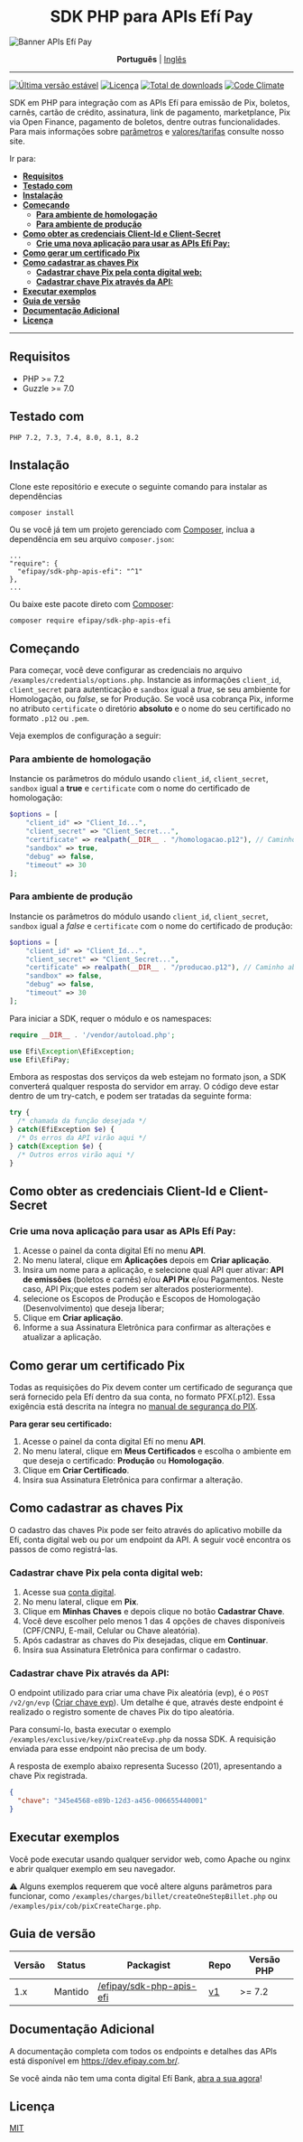 <h1 align="center">SDK PHP para APIs Efí Pay</h1>

![Banner APIs Efí Pay](https://gnetbr.com/BJgSIUhlYs)

<p align="center">
  <span><b>Português</b></span> |
  <a href="https://github.com/efipay/sdk-php-apis-efi/blob/master/README-en.md">Inglês</a>
</p>

---

[![Última versão estável](http://poser.pugx.org/efipay/sdk-php-apis-efi/v)](https://packagist.org/packages/efipay/sdk-php-apis-efi)
[![Licença](http://poser.pugx.org/efipay/sdk-php-apis-efi/license)](https://packagist.org/packages/efipay/sdk-php-apis-efi)
[![Total de downloads](http://poser.pugx.org/efipay/sdk-php-apis-efi/downloads)](https://packagist.org/packages/efipay/sdk-php-apis-efi)
[![Code Climate](https://codeclimate.com/github/efipay/sdk-php-apis-efi/badges/gpa.svg)](https://codeclimate.com/github/efipay/sdk-php-apis-efi)

SDK em PHP para integração com as APIs Efí para emissão de Pix, boletos, carnês, cartão de crédito, assinatura, link de pagamento, marketplance, Pix via Open Finance, pagamento de boletos, dentre outras funcionalidades.
Para mais informações sobre [parâmetros](http://sejaefi.com.br/api) e [valores/tarifas](http://sejaefi.com.br/tarifas) consulte nosso site.

Ir para:
- [**Requisitos**](#requisitos)
- [**Testado com**](#testado-com)
- [**Instalação**](#instalação)
- [**Começando**](#começando)
	- [**Para ambiente de homologação**](#para-ambiente-de-homologação)
	- [**Para ambiente de produção**](#para-ambiente-de-produção)
- [**Como obter as credenciais Client-Id e Client-Secret**](#como-obter-as-credenciais-client-id-e-client-secret)
	- [**Crie uma nova aplicação para usar as APIs Efí Pay:**](#crie-uma-nova-aplicação-para-usar-as-apis-efí-pay)
- [**Como gerar um certificado Pix**](#como-gerar-um-certificado-pix)
- [**Como cadastrar as chaves Pix**](#como-cadastrar-as-chaves-pix)
	- [**Cadastrar chave Pix pela conta digital web:**](#cadastrar-chave-pix-pela-conta-digital-web)
	- [**Cadastrar chave Pix através da API:**](#cadastrar-chave-pix-através-da-api)
- [**Executar exemplos**](#executar-exemplos)
- [**Guia de versão**](#guia-de-versão)
- [**Documentação Adicional**](#documentação-adicional)
- [**Licença**](#licença)

---

## **Requisitos**
* PHP >= 7.2
* Guzzle >= 7.0

## **Testado com**
```
PHP 7.2, 7.3, 7.4, 8.0, 8.1, 8.2
```

## **Instalação**
Clone este repositório e execute o seguinte comando para instalar as dependências
```
composer install
```

Ou se você já tem um projeto gerenciado com [Composer](https://getcomposer.org/), inclua a dependência em seu arquivo `composer.json`:
```
...
"require": {
  "efipay/sdk-php-apis-efi": "^1"
},
...
```

Ou baixe este pacote direto com [Composer](https://getcomposer.org/):
```
composer require efipay/sdk-php-apis-efi
```

## **Começando**

Para começar, você deve configurar as credenciais no arquivo `/examples/credentials/options.php`. Instancie as informações `client_id`, `client_secret` para autenticação e `sandbox` igual a *true*, se seu ambiente for Homologação, ou *false*, se for Produção. Se você usa cobrança Pix, informe no atributo `certificate` o diretório **absoluto** e o nome do seu certificado no formato `.p12` ou `.pem`.

Veja exemplos de configuração a seguir:

### **Para ambiente de homologação**
Instancie os parâmetros do módulo usando `client_id`, `client_secret`, `sandbox` igual a **true** e `certificate` com o nome do certificado de homologação:
```php
$options = [
	"client_id" => "Client_Id...",
	"client_secret" => "Client_Secret...",
	"certificate" => realpath(__DIR__ . "/homologacao.p12"), // Caminho absoluto para o certificado no formato .p12 ou .pem
	"sandbox" => true,
	"debug" => false,
	"timeout" => 30
];
```

### **Para ambiente de produção**
Instancie os parâmetros do módulo usando `client_id`, `client_secret`, `sandbox` igual a *false* e `certificate` com o nome do certificado de produção:
```php
$options = [
	"client_id" => "Client_Id...",
	"client_secret" => "Client_Secret...",
	"certificate" => realpath(__DIR__ . "/producao.p12"), // Caminho absoluto para o certificado no formato .p12 ou .pem
	"sandbox" => false,
	"debug" => false,
	"timeout" => 30
];
```

Para iniciar a SDK, requer o módulo e os namespaces:
```php
require __DIR__ . '/vendor/autoload.php';

use Efi\Exception\EfiException;
use Efi\EfiPay;
```

Embora as respostas dos serviços da web estejam no formato json, a SDK converterá qualquer resposta do servidor em array. O código deve estar dentro de um try-catch, e podem ser tratadas da seguinte forma:

```php
try {
  /* chamada da função desejada */
} catch(EfiException $e) {
  /* Os erros da API virão aqui */
} catch(Exception $e) {
  /* Outros erros virão aqui */
}
```

## **Como obter as credenciais Client-Id e Client-Secret**

### **Crie uma nova aplicação para usar as APIs Efí Pay:**
1. Acesse o painel da conta digital Efí no menu **API**.
2. No menu lateral, clique em **Aplicações** depois em **Criar aplicação**.
3. Insira um nome para a aplicação, e selecione qual API quer ativar: **API de emissões** (boletos e carnês) e/ou **API Pix** e/ou Pagamentos. Neste caso, API Pix;que estes podem ser alterados posteriormente).
4. selecione os Escopos de Produção e Escopos de Homologação (Desenvolvimento) que deseja liberar;
5. Clique em **Criar aplicação**.
6. Informe a sua Assinatura Eletrônica para confirmar as alterações e atualizar a aplicação.

## **Como gerar um certificado Pix**

Todas as requisições do Pix devem conter um certificado de segurança que será fornecido pela Efí dentro da sua conta, no formato PFX(.p12). Essa exigência está descrita na íntegra no [manual de segurança do PIX](https://www.bcb.gov.br/estabilidadefinanceira/comunicacaodados).

**Para gerar seu certificado:** 
1. Acesse o painel da conta digital Efí no menu **API**.
2. No menu lateral, clique em **Meus Certificados** e escolha o ambiente em que deseja o certificado: **Produção** ou **Homologação**.
3. Clique em **Criar Certificado**.
4. Insira sua Assinatura Eletrônica para confirmar a alteração.

## **Como cadastrar as chaves Pix**
O cadastro das chaves Pix pode ser feito através do aplicativo mobille da Efí, conta digital web ou por um endpoint da API. A seguir você encontra os passos de como registrá-las.

### **Cadastrar chave Pix pela conta digital web:**

1. Acesse sua [conta digital](https://app.sejaefi.com.br/).
2. No menu lateral, clique em **Pix**.
3. Clique em **Minhas Chaves** e depois clique no botão **Cadastrar Chave**.
4. Você deve escolher pelo menos 1 das 4 opções de chaves disponíveis (CPF/CNPJ, E-mail, Celular ou Chave aleatória).
5. Após cadastrar as chaves do Pix desejadas, clique em **Continuar**.
6. Insira sua Assinatura Eletrônica para confirmar o cadastro.

### **Cadastrar chave Pix através da API:**
O endpoint utilizado para criar uma chave Pix aleatória (evp), é o `POST /v2/gn/evp` ([Criar chave evp](https://dev.sejaefi.com.br/docs/api-pix-endpoints#section-criar-chave-evp)). Um detalhe é que, através deste endpoint é realizado o registro somente de chaves Pix do tipo aleatória.

Para consumí-lo, basta executar o exemplo  `/examples/exclusive/key/pixCreateEvp.php` da nossa SDK. A requisição enviada para esse endpoint não precisa de um body. 

A resposta de exemplo abaixo representa Sucesso (201), apresentando a chave Pix registrada.
```json
{
  "chave": "345e4568-e89b-12d3-a456-006655440001"
}
```

## **Executar exemplos**
Você pode executar usando qualquer servidor web, como Apache ou nginx e abrir qualquer exemplo em seu navegador.

:warning: Alguns exemplos requerem que você altere alguns parâmetros para funcionar, como `/examples/charges/billet/createOneStepBillet.php` ou `/examples/pix/cob/pixCreateCharge.php`.


## **Guia de versão**

| Versão | Status | Packagist | Repo | Versão PHP |
| --- | --- | --- | --- | --- |
| 1.x | Mantido | [/efipay/sdk-php-apis-efi](https://packagist.org/packages/efipay/sdk-php-apis-efi) | [v1](https://github.com/efipay/sdk-php-apis-efi) | \>= 7.2 |

## **Documentação Adicional**

A documentação completa com todos os endpoints e detalhes das APIs está disponível em https://dev.efipay.com.br/.

Se você ainda não tem uma conta digital Efí Bank, [abra a sua agora](https://app.sejaefi.com.br)!

## **Licença**
[MIT](LICENSE)
